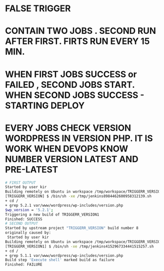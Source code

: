 # FALSE TRIGGER
# CONTAIN TWO JOBS . SECOND RUN AFTER FIRST. FIRTS RUN EVERY 15 MIN.
# WHEN FIRST JOBS SUCCESS or FAILED , SECOND JOBS START. WHEN SECOND JOBS SUCCESS - STARTING DEPLOY
# EVERY JOBS CHECK VERSION WORDPRESS IN VERSION PHP. IT IS WORK WHEN DEVOPS KNOW NUMBER VERSION LATEST AND PRE-LATEST 
``` bash
# FIRST OUTPUT
Started by user kir
Building remotely on Ubuntu in workspace /tmp/workspace/TRIGGERR_VERSION
[TRIGGERR_VERSION] $ /bin/sh -xe /tmp/jenkins8984462600958312139.sh
+ cd /
+ grep 5.2.1 var/www/wordpress/wp-includes/version.php
$wp_version = '5.2.1';
Triggering a new build of TRIGGERR_VERSION1
Finished: SUCCESS
# SECOND OUTPUT
Started by upstream project "TRIGGERR_VERSION" build number 8
originally caused by:
 Started by user kir
Building remotely on Ubuntu in workspace /tmp/workspace/TRIGGERR_VERSION1
[TRIGGERR_VERSION1] $ /bin/sh -xe /tmp/jenkins4152967334441515257.sh
+ cd /
+ grep 5.1.1 var/www/wordpress/wp-includes/version.php
Build step 'Execute shell' marked build as failure
Finished: FAILURE
